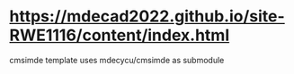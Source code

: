 # https://mdecad2022.github.io/site-RWE1116/content/index.html
cmsimde template uses mdecycu/cmsimde as submodule
